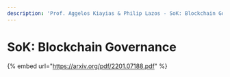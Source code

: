 ```yaml
---
description: 'Prof. Aggelos Kiayias & Philip Lazos - SoK: Blockchain Governance'
---
```


# SoK: Blockchain Governance

{% embed url="https://arxiv.org/pdf/2201.07188.pdf" %}
